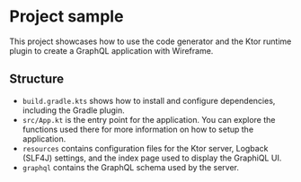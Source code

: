 # Project sample

This project showcases how to use the code generator and the Ktor runtime plugin to create a GraphQL application with
Wireframe.

## Structure

- `build.gradle.kts` shows how to install and configure dependencies, including the Gradle plugin.
- `src/App.kt` is the entry point for the application. You can explore the functions used there for more information on
  how to setup the application.
- `resources` contains configuration files for the Ktor server, Logback (SLF4J) settings, and the index page used to
  display the GraphiQL UI.
- `graphql` contains the GraphQL schema used by the server.